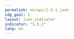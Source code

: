 ```yaml
---
permalink: en/api/1-5-1.json
sdg_goal: 1
layout: json_indicator
indicator: "1.5.1"
lang: en
---
```

